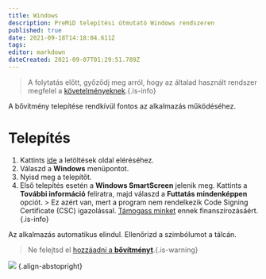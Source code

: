 ```yaml
---
title: Windows
description: PreMiD telepítési útmutató Windows rendszeren
published: true
date: 2021-09-18T14:18:04.611Z
tags: 
editor: markdown
dateCreated: 2021-09-07T01:29:51.789Z
---
```


> A folytatás előtt, győződj meg arról, hogy az általad használt rendszer megfelel a [követelményeknek](/install/requirements).{.is-info}

A bővítmény telepítése rendkívül fontos az alkalmazás működéséhez.

# Telepítés
1. Kattints [ide](https://premid.app/downloads) a letöltések oldal eléréséhez.
2. Válaszd a **Windows** menüpontot.
3. Nyisd meg a telepítőt.
4. Első telepítés esetén a **Windows SmartScreen** jelenik meg. Kattints a **További információ** feliratra, majd válaszd a **Futtatás mindenképpen** opciót. > Ez azért van, mert a program nem rendelkezik Code Signing Certificate (CSC) igazolással. [Támogass minket](https://www.patreon.com/Timeraa) ennek finanszírozásáért.{.is-info}

Az alkalmazás automatikus elindul. Ellenőrizd a szimbólumot a tálcán.

> Ne felejtsd el [hozzáadni a **bővítményt**](/install).{.is-warning}

![](https://a.icons8.com/djxbtnYm/GBjHDS/svg.svg) {.align-abstopright}